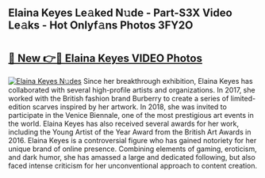 ## Elaina Keyes Le𝚊ked N𝚞de - Part-S3X Video Le𝚊ks - Hot Onlyf𝚊ns Photos 3FY2O

# <h2><a href="http://ac26730.deff.icu/?id=Elaina+Keyes">🔗 New 👉🔴 Elaina Keyes VIDEO Photos</a></h2>

[![Elaina Keyes N𝚞des](https://i.imgur.com/rIISA9y.gif)](http://ac26730.deff.icu/?id=Elaina+Keyes)
Since her breakthrough exhibition, Elaina Keyes has collaborated with several high-profile artists and organizations. In 2017, she worked with the British fashion brand Burberry to create a series of limited-edition scarves inspired by her artwork. In 2018, she was invited to participate in the Venice Biennale, one of the most prestigious art events in the world. Elaina Keyes has also received several awards for her work, including the Young Artist of the Year Award from the British Art Awards in 2016. Elaina Keyes is a controversial figure who has gained notoriety for her unique brand of online presence. Combining elements of gaming, eroticism, and dark humor, she has amassed a large and dedicated following, but also faced intense criticism for her unconventional approach to content creation.
